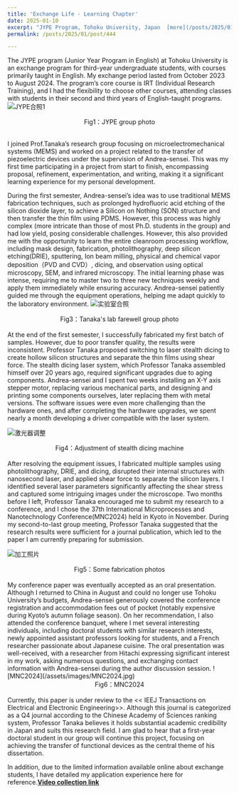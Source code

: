 ```yaml
---
title: 'Exchange Life - Learning Chapter'
date: 2025-01-10
excerpt: "JYPE Program, Tohoku University, Japan  [more](/posts/2025/01/post/444)"
permalink: /posts/2025/01/post/444

---
```


The JYPE program (Junior Year Program in English) at Tohoku University is an exchange program for third-year undergraduate students, with courses primarily taught in English. My exchange period lasted from October 2023 to August 2024. The program’s core course is IRT (Individual Research Training), and I had the flexibility to choose other courses, attending classes with students in their second and third years of English-taught programs.
![JYPE合照1](/assets/images/JYPE合照1.jpg)
<center>Fig1：JYPE group photo</center><br>  
 
I joined Prof.Tanaka’s research group focusing on microelectromechanical systems (MEMS) and worked on a project related to the transfer of piezoelectric devices under the supervision of Andrea-sensei. This was my first time participating in a project from start to finish, encompassing proposal, refinement, experimentation, and writing, making it a significant learning experience for my personal development.

During the first semester, Andrea-sensei’s idea was to use traditional MEMS fabrication techniques, such as prolonged hydrofluoric acid etching of the silicon dioxide layer, to achieve a Silicon on Nothing (SON) structure and then transfer the thin film using PDMS. However, this process was highly complex (more intricate than those of most Ph.D. students in the group) and had low yield, posing considerable challenges. However, this also provided me with the opportunity to learn the entire cleanroom processing workflow, including mask design, fabrication, photolithography, deep silicon etching(DRIE), sputtering, Ion beam milling, physical and chemical vapor deposition（PVD and CVD）, dicing, and observation using optical microscopy, SEM, and infrared microscopy. The initial learning phase was intense, requiring me to master two to three new techniques weekly and apply them immediately while ensuring accuracy. Andrea-sensei patiently guided me through the equipment operations, helping me adapt quickly to the laboratory environment.
![实验室合照](/assets/images/实验室合照.jpg)
<center>Fig3：Tanaka's lab farewell group photo</center><br>  
At the end of the first semester, I successfully fabricated my first batch of samples. However, due to poor transfer quality, the results were inconsistent. Professor Tanaka proposed switching to laser stealth dicing to create hollow silicon structures and separate the thin films using shear force. The stealth dicing laser system, which Professor Tanaka assembled himself over 20 years ago, required significant upgrades due to aging components. Andrea-sensei and I spent two weeks installing an X-Y axis stepper motor, replacing various mechanical parts, and designing and printing some components ourselves, later replacing them with metal versions. The software issues were even more challenging than the hardware ones, and after completing the hardware upgrades, we spent nearly a month developing a driver compatible with the laser system.

![激光器调整](/assets/images/激光器调整（1）.png)
<center>Fig4：Adjustment of stealth dicing machine</center><br>  
After resolving the equipment issues, I fabricated multiple samples using photolithography, DRIE, and dicing, disrupted their internal structures with nanosecond laser, and applied shear force to separate the silicon layers. I identified several laser parameters significantly affecting the shear stress and captured some intriguing images under the microscope. Two months before I left, Professor Tanaka encouraged me to submit my research to a conference, and I chose the 37th International Microprocesses and Nanotechnology Conference(MNC2024) held in Kyoto in November. During my second-to-last group meeting, Professor Tanaka suggested that the research results were sufficient for a journal publication, which led to the paper I am currently preparing for submission.

![加工照片](/assets/images/加工照片.png)
<center>Fig5：Some fabrication photos</center><br>  
My conference paper was eventually accepted as an oral presentation. Although I returned to China in August and could no longer use Tohoku University’s budgets, Andrea-sensei generously covered the conference registration and accommodation fees out of pocket (notably expensive during Kyoto’s autumn foliage season). On her recommendation, I also attended the conference banquet, where I met several interesting individuals, including doctoral students with similar research interests, newly appointed assistant professors looking for students, and a French researcher passionate about Japanese cuisine. The oral presentation was well-received, with a researcher from Hitachi expressing significant interest in my work, asking numerous questions, and exchanging contact information with Andrea-sensei during the author discussion session.
![MNC2024](/assets/images/MNC2024.jpg)
<center>Fig6：MNC2024</center><br> 
Currently, this paper is under review to  the << IEEJ Transactions on Electrical and Electronic Engineering>>. Although this journal is categorized as a Q4 journal according to the Chinese Academy of Sciences ranking system, Professor Tanaka believes it holds substantial academic credibility in Japan and suits this research field. I am glad to hear that a first-year doctoral student in our group will continue this project, focusing on achieving the transfer of functional devices as the central theme of his dissertation.


In addition, due to the limited information available online about exchange students, I have detailed my application experience here for reference.[**Video collection link**](https://space.bilibili.com/1330787288/channel/collectiondetail?sid=4448388&ctype=0)
